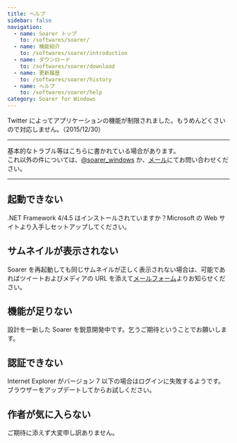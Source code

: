 ```yaml
---
title: ヘルプ
sidebar: false
navigation:
  - name: Soarer トップ
    to: /softwares/soarer/
  - name: 機能紹介
    to: /softwares/soarer/introduction
  - name: ダウンロード
    to: /softwares/soarer/download
  - name: 更新履歴
    to: /softwares/soarer/history
  - name: ヘルプ
    to: /softwares/soarer/help
category: Soarer for Windows
---
```

<div class="text-center alert alert-danger" style="margin-top: 15px">

Twitter によってアプリケーションの機能が制限されました。もうめんどくさいので対応しません。（2015/12/30）
</div>

---
<div class="text-center">

基本的なトラブル等はこちらに書かれている場合があります。  
これ以外の件については、[@soarer\_windows](https://twitter.com/soarer_windows) か、[メール](/mail)にてお問い合わせください。
</div>

---
## 起動できない

.NET Framework 4/4.5 はインストールされていますか？Microsoft の Web サイトより入手しセットアップしてください。

## サムネイルが表示されない

Soarer を再起動しても同じサムネイルが正しく表示されない場合は、可能であればツイートおよびメディアの URL を添えて[メールフォーム](/mail)よりお知らせください。

## 機能が足りない

設計を一新した Soarer を鋭意開発中です。乞うご期待ということでお願いします。

## 認証できない
Internet Explorer がバージョン 7 以下の場合はログインに失敗するようです。ブラウザーをアップデートしてからお試しください。

## 作者が気に入らない

ご期待に添えず大変申し訳ありません。

